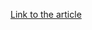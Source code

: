 [Link to the article](https://binarydefense.com/mars-deimos-solarmarker-jupyter-infostealer-part-1/)
